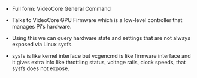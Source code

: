 - Full form: VideoCore General Command

- Talks to VideoCore GPU Firmware which is a low-level controller that manages Pi's hardware.

- Using this we can query hardware state and settings that are not always exposed via Linux sysfs.

- sysfs is like kernel interface but vcgencmd is like firmware interface and it gives extra info like throttling status, voltage rails, clock speeds, that sysfs does not expose.